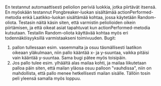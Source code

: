 En testannut automaattisesti peliolion periviä luokkia, jotka piirtävät itsensä. En myöskään testannut Pongbreaker-luokan sisältämää actionPerformed-metodia enkä
Laatikko-luokan sisältämää kohtaa, jossa käytetään Random-oliota. Testasin näitä käsin siten, että varmistin peliolioiden oikein piirtämisen, ja että oikeat asiat tapahtuvat kun actionPerformed-metodia kutsutaan. Testailin Random-oliota käyttävää kohtaa myös eri todennäköisyyksillä varmistaakseni toimivuuden.
Bugit: 
1. pallon tullessaan esim. vasemmalta ja osuu täsmällisesti laatikon oikeaan yläkulmaan, niin pallo kääntää x- ja y-suuntaa, vaikka pitäisi vain kääntää y-suuntaa. Sama bugi pätee myös toisipäin.
2. Jos pallo tulee esim. ylhäältä alas mailaa kohti, ja mailaa liikutetaan palloa päin siten, että mailan yläosa osuu palloon "vauhdissa", niin on mahdollista, että pallo menee hetkellisesti mailan sisälle. Tällöin tosin peli yleensä samalla myös loppuu. 
